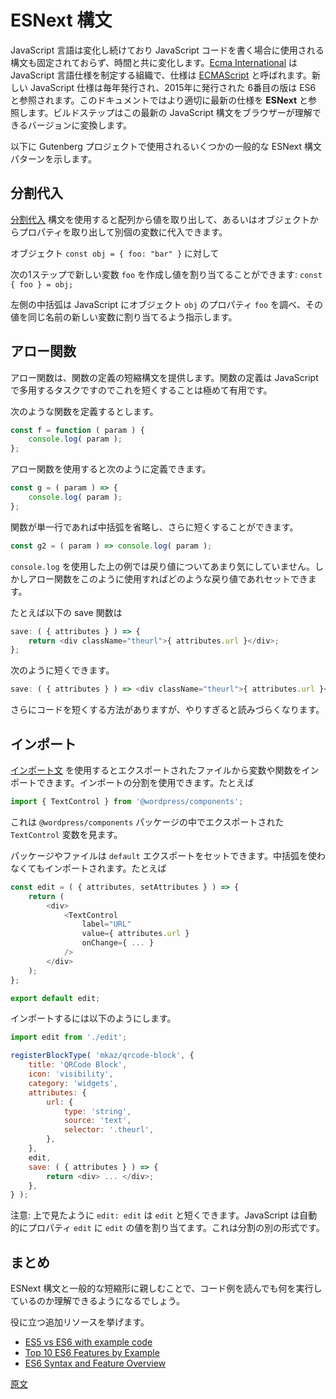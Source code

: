 <!--
# ESNext Syntax
 -->
# ESNext 構文

<!--
The JavaScript language continues to evolve, the syntax used to write JavaScript code is not fixed but changes over time. [Ecma International](https://en.wikipedia.org/wiki/Ecma_International) is the organization that sets the standard for the language, officially called [ECMAScript](https://en.wikipedia.org/wiki/ECMAScript). A new standard for JavaScript is published each year, the 6th edition published in 2015 is often referred to as ES6. Our usage would more appropriately be **ESNext** referring to the latest standard. The build step is what converts this latest syntax of JavaScript to a version understood by browsers.

Here are some common ESNext syntax patterns used throughout the Gutenberg project.
 -->
JavaScript 言語は変化し続けており JavaScript コードを書く場合に使用される構文も固定されておらず、時間と共に変化します。[Ecma International](https://en.wikipedia.org/wiki/Ecma_International) は JavaScript 言語仕様を制定する組織で、仕様は [ECMAScript](https://en.wikipedia.org/wiki/ECMAScript) と呼ばれます。新しい JavaScript 仕様は毎年発行され、2015年に発行された 6番目の版は ES6 と参照されます。このドキュメントではより適切に最新の仕様を **ESNext** と参照します。ビルドステップはこの最新の JavaScript 構文をブラウザーが理解できるバージョンに変換します。

以下に Gutenberg プロジェクトで使用されるいくつかの一般的な ESNext 構文パターンを示します。

<!--
## Destructuring Assignments
 -->
## 分割代入

<!--
The [destructuring assignment](https://developer.mozilla.org/en-US/docs/Web/JavaScript/Reference/Operators/Destructuring_assignment) syntax allows you to pull apart arrays, or properties from objects into their own variable.

For the object `const obj = { foo: "bar" }`

Creating and assigning a new variable `foo` can be done in a single step: `const { foo } = obj;`

The curly brackets on the left side tells JavaScript to inspect the object `obj` for the property `foo` and assign its value to the new variable of the same name.
 -->
[分割代入](https://developer.mozilla.org/ja/docs/Web/JavaScript/Reference/Operators/Destructuring_assignment) 構文を使用すると配列から値を取り出して、あるいはオブジェクトからプロパティを取り出して別個の変数に代入できます。

オブジェクト `const obj = { foo: "bar" }` に対して

次の1ステップで新しい変数 `foo` を作成し値を割り当てることができます: `const { foo } = obj;`

左側の中括弧は JavaScript にオブジェクト `obj` のプロパティ `foo` を調べ、その値を同じ名前の新しい変数に割り当てるよう指示します。

<!--
## Arrow Functions
 -->
## アロー関数

<!--
Arrow functions provide a shorter syntax for defining a function; this is such a common task in JavaScript that having a syntax a bit shorter is quite helpful.

Before you might define a function like:
 -->
アロー関数は、関数の定義の短縮構文を提供します。関数の定義は JavaScript で多用するタスクですのでこれを短くすることは極めて有用です。

次のような関数を定義するとします。

```js
const f = function ( param ) {
	console.log( param );
};
```
<!--
Using arrow function, you can define the same using:
 -->
アロー関数を使用すると次のように定義できます。

```js
const g = ( param ) => {
	console.log( param );
};
```
<!--
Or even shorter, if the function is only a single-line you can omit the
curly braces:
 -->
関数が単一行であれば中括弧を省略し、さらに短くすることができます。

```js
const g2 = ( param ) => console.log( param );
```
<!--
In the examples above, using `console.log` we aren't too concerned about the return values. However, when using arrow functions in this way, the return value is set whatever the line returns.

For example, our save function could be shortened from:
 -->
`console.log` を使用した上の例では戻り値についてあまり気にしていません。しかしアロー関数をこのように使用すればどのような戻り値であれセットできます。

たとえば以下の save 関数は

```js
save: ( { attributes } ) => {
	return <div className="theurl">{ attributes.url }</div>;
};
```
<!--
To:
 -->
次のように短くできます。

```js
save: ( { attributes } ) => <div className="theurl">{ attributes.url }</div>;
```
<!--
There are even more ways to shorten code, but you don't want to take it too far and make it harder to read what is going on.
 -->
さらにコードを短くする方法がありますが、やりすぎると読みづらくなります。

<!--
## Imports
 -->
## インポート

<!--
The [import statement](https://developer.mozilla.org/en-US/docs/Web/JavaScript/Reference/Statements/import) is used to import variables or functions from an exported file. You can use destructuring on imports, for example:
 -->
[インポート文](https://developer.mozilla.org/ja/docs/Web/JavaScript/Reference/Statements/import) を使用するとエクスポートされたファイルから変数や関数をインポートできます。インポートの分割を使用できます。たとえば

```js
import { TextControl } from '@wordpress/components';
```
<!--
This will look in the `@wordpress/components` package for the exported `TextControl` variable.

A package or file can also set a `default` export, this is imported without using the curly brackets. For example
 -->
これは `@wordpress/components` パッケージの中でエクスポートされた `TextControl` 変数を見ます。

パッケージやファイルは `default` エクスポートをセットできます。中括弧を使わなくてもインポートされます。たとえば

```js
const edit = ( { attributes, setAttributes } ) => {
    return (
        <div>
            <TextControl
                label="URL"
                value={ attributes.url }
                onChange={ ... }
            />
        </div>
    );
};

export default edit;
```
<!--
To import, you would use:
 -->
インポートするには以下のようにします。

```js
import edit from './edit';

registerBlockType( 'mkaz/qrcode-block', {
	title: 'QRCode Block',
	icon: 'visibility',
	category: 'widgets',
	attributes: {
		url: {
			type: 'string',
			source: 'text',
			selector: '.theurl',
		},
	},
	edit,
	save: ( { attributes } ) => {
		return <div> ... </div>;
	},
} );
```
<!--
Note, you can also shorten `edit: edit` to just `edit` as shown above. JavaScript will automatically assign the property `edit` to the value of `edit`. This is another form of destructuring.
 -->
注意: 上で見たように `edit: edit` は `edit` と短くできます。JavaScript は自動的にプロパティ `edit` に `edit` の値を割り当てます。これは分割の別の形式です。

<!--
## Summary
 -->
## まとめ

<!--
It helps to become familiar with the ESNext syntax and the common shorter forms. It will give you a greater understanding of reading code examples and what is going on.

Here are a few more resources that may help
 -->
ESNext 構文と一般的な短縮形に親しむことで、コード例を読んでも何を実行しているのか理解できるようになるでしょう。

役に立つ追加リソースを挙げます。

-   [ES5 vs ES6 with example code](https://medium.com/recraftrelic/es5-vs-es6-with-example-code-9901fa0136fc)
-   [Top 10 ES6 Features by Example](https://blog.pragmatists.com/top-10-es6-features-by-example-80ac878794bb)
-   [ES6 Syntax and Feature Overview](https://www.taniarascia.com/es6-syntax-and-feature-overview/)

[原文](https://github.com/WordPress/gutenberg/blob/trunk/docs/how-to-guides/javascript/esnext-js.md)
